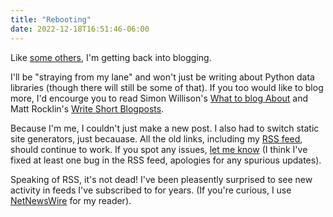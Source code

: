 ```yaml
---
title: "Rebooting"
date: 2022-12-18T16:51:46-06:00
---
```


Like [some others](http://www.gregreda.com/2022/11/18/reviving-this-space/), I'm getting back into blogging.

I'll be "straying from my lane" and won't just be writing about Python data libraries (though there will still be some of that).
If you too would like to blog more, I'd encourge you to read Simon Willison's [What to blog About](https://simonwillison.net/2022/Nov/6/what-to-blog-about/) and Matt Rocklin's [Write Short Blogposts](https://matthewrocklin.com/blog/work/2019/06/25/write-short-blogposts).

Because I'm me, I couldn't just make a new post. I also had to switch static site generators, just becauase. All the old links, including my [RSS feed](/index.xml), should continue to work. If you spot any issues, [let me know](mailto:tom.w.augspurger@gmail.com) (I think I've fixed at least one bug in the RSS feed, apologies for any spurious updates).

Speaking of RSS, it's not dead! I've been pleasently surprised to see new activity in feeds I've subscribed to for years. (If you're curious, I use [NetNewsWire](https://netnewswire.com) for my reader).